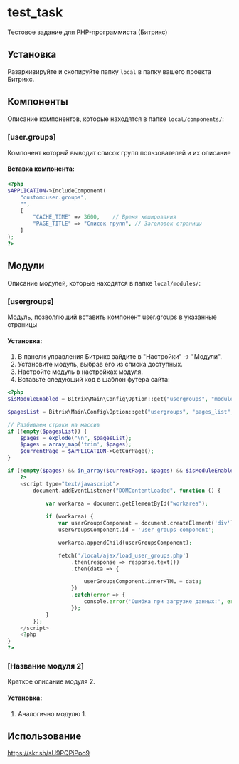 # test_task
Тестовое задание для PHP-программиста (Битрикс)

## Установка

Разархивируйте и скопируйте папку `local` в папку вашего проекта Битрикс.

## Компоненты

Описание компонентов, которые находятся в папке `local/components/`:

### [user.groups]

Компонент который выводит список групп пользователей и их описание

#### Вставка компонента:

```php
<?php
$APPLICATION->IncludeComponent(
    "custom:user.groups",
    "",
    [
        "CACHE_TIME" => 3600,    // Время кеширования
        "PAGE_TITLE" => "Список групп", // Заголовок страницы
    ]
);
?>
```

## Модули

Описание модулей, которые находятся в папке `local/modules/`:

### [usergroups]

Модуль, позволяющий вставить компонент user.groups в указанные страницы

#### Установка:

1. В панели управления Битрикс зайдите в "Настройки" → "Модули".
2. Установите модуль, выбрав его из списка доступных.
3. Настройте модуль в настройках модуля.
4. Вставьте следующий код в шаблон футера сайта:

```php
<?php
$isModuleEnabled = Bitrix\Main\Config\Option::get("usergroups", "module_enabled", "Y") === "Y";

$pagesList = Bitrix\Main\Config\Option::get("usergroups", "pages_list", "");

// Разбиваем строки на массив
if (!empty($pagesList)) {
    $pages = explode("\n", $pagesList);
    $pages = array_map('trim', $pages);
    $currentPage = $APPLICATION->GetCurPage();
}

if (!empty($pages) && in_array($currentPage, $pages) && $isModuleEnabled) {
    ?>
    <script type="text/javascript">
        document.addEventListener("DOMContentLoaded", function () {
            
            var workarea = document.getElementById("workarea");

            if (workarea) {
                var userGroupsComponent = document.createElement('div');
                userGroupsComponent.id = 'user-groups-component';

                workarea.appendChild(userGroupsComponent);

                fetch('/local/ajax/load_user_groups.php') 
                    .then(response => response.text())
                    .then(data => {

                        userGroupsComponent.innerHTML = data;
                    })
                    .catch(error => {
                        console.error('Ошибка при загрузке данных:', error);
                    });
            }
        });
    </script>
    <?php
}
?>
```
### [Название модуля 2]

Краткое описание модуля 2.

#### Установка:

1. Аналогично модулю 1.

## Использование

https://skr.sh/sU9PQPiPpo9

